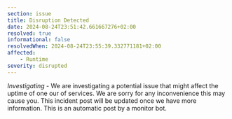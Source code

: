 ```yaml
---
section: issue
title: Disruption Detected
date: 2024-08-24T23:51:42.661667276+02:00
resolved: true
informational: false
resolvedWhen: 2024-08-24T23:55:39.332771181+02:00
affected:
    - Runtime
severity: disrupted
---
```

*Investigating* - We are investigating a potential issue that might affect the uptime of one our of services. We are sorry for any inconvenience this may cause you. This incident post will be updated once we have more information.
This is an automatic post by a monitor bot.